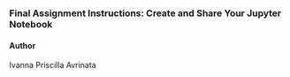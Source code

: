 ### Final Assignment Instructions: Create and Share Your Jupyter Notebook
#### Author
Ivanna Priscilla Avrinata
